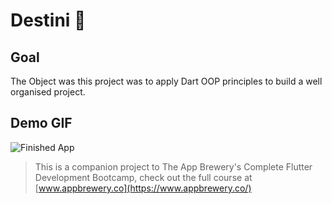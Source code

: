 # Destini 🤔

## Goal

The Object was this project was to apply Dart OOP principles to build a well organised project.

## Demo GIF

![Finished App](https://github.com/londonappbrewery/Images/blob/master/Destini.gif)


>This is a companion project to The App Brewery's Complete Flutter Development Bootcamp, check out the full course at [www.appbrewery.co](https://www.appbrewery.co/)
